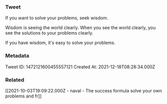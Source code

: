 ### Tweet
If you want to solve your problems, seek wisdom.

Wisdom is seeing the world clearly.
When you see the world clearly, you see the solutions to your problems clearly.

If you have wisdom, it's easy to solve your problems.

### Metadata
Tweet ID: 1472121600455557121
Created At: 2021-12-18T08:28:34.000Z

### Related
[[2021-10-03T19:09:22.000Z - naval - The success formula solve your own problems and fr]]

